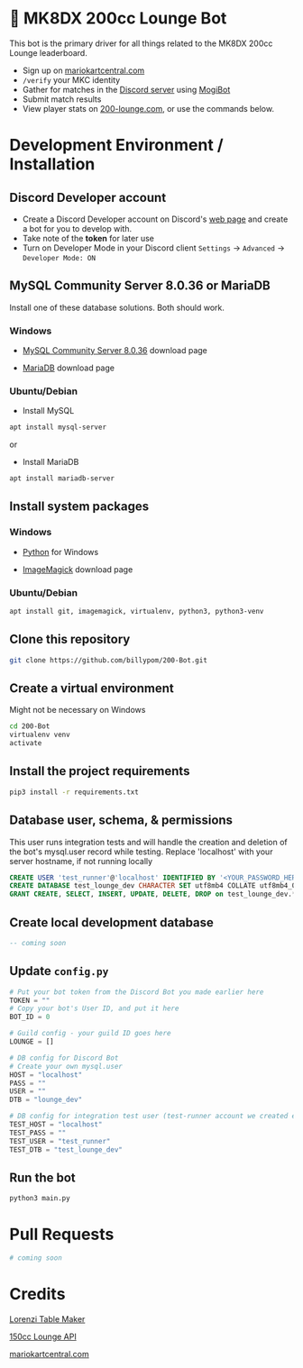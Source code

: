 # 🏁 MK8DX 200cc Lounge Bot
This bot is the primary driver for all things related to the MK8DX 200cc Lounge leaderboard.
- Sign up on [mariokartcentral.com](https://www.mariokartcentral.com/)
- `/verify` your MKC identity 
- Gather for matches in the [Discord server](discord.gg/uR3rRzsjhk) using [MogiBot](https://255mp.github.io/)
- Submit match results
- View player stats on [200-lounge.com](https://200-lounge.com), or use the commands below.

# Development Environment / Installation

## Discord Developer account

- Create a Discord Developer account on Discord's [web page](https://discord.com/developers/docs/) and create a bot for you to develop with.
- Take note of the **token** for later use
- Turn on Developer Mode in your Discord client `Settings` -> `Advanced` -> `Developer Mode: ON`

## MySQL Community Server 8.0.36 or MariaDB

Install one of these database solutions. Both should work.

### Windows

- [MySQL Community Server 8.0.36](https://dev.mysql.com/downloads/mysql/) download page

- [MariaDB](https://mariadb.org/download) download page

### Ubuntu/Debian

- Install MySQL
```bash
apt install mysql-server
```

or

- Install MariaDB

```bash
apt install mariadb-server
```

## Install system packages

### Windows

- [Python](https://www.python.org/downloads/windows/) for Windows

- [ImageMagick](https://imagemagick.org/script/download.php) download page

### Ubuntu/Debian

```bash
apt install git, imagemagick, virtualenv, python3, python3-venv
```

## Clone this repository

```bash
git clone https://github.com/billypom/200-Bot.git
```

## Create a virtual environment

Might not be necessary on Windows

```bash
cd 200-Bot
virtualenv venv
activate
```

## Install the project requirements

```bash
pip3 install -r requirements.txt
```

## Database user, schema, & permissions

This user runs integration tests and will handle the creation and deletion of the bot's mysql.user record while testing. Replace 'localhost' with your server hostname, if not running locally

```sql
CREATE USER 'test_runner'@'localhost' IDENTIFIED BY '<YOUR_PASSWORD_HERE>';
CREATE DATABASE test_lounge_dev CHARACTER SET utf8mb4 COLLATE utf8mb4_0900_ai_ci;
GRANT CREATE, SELECT, INSERT, UPDATE, DELETE, DROP on test_lounge_dev.* to 'test_runner'@'localhost';
```

## Create local development database

```sql
-- coming soon
```

## Update `config.py`

```py
# Put your bot token from the Discord Bot you made earlier here
TOKEN = ""
# Copy your bot's User ID, and put it here
BOT_ID = 0

# Guild config - your guild ID goes here
LOUNGE = []

# DB config for Discord Bot
# Create your own mysql.user
HOST = "localhost"
PASS = ""
USER = ""
DTB = "lounge_dev"

# DB config for integration test user (test-runner account we created earlier)
TEST_HOST = "localhost"
TEST_PASS = ""
TEST_USER = "test_runner"
TEST_DTB = "test_lounge_dev"
```

## Run the bot

```
python3 main.py
```

# Pull Requests

```bash
# coming soon
```

# Credits
[Lorenzi Table Maker](https://github.com/hlorenzi/mk8d_ocr)

[150cc Lounge API](https://github.com/VikeMK/Lounge-API)

[mariokartcentral.com](https://www.mariokartcentral.com/)
